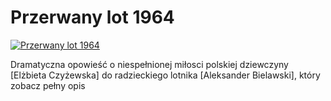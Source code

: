 Przerwany lot 1964 
=============
[![Przerwany lot 1964 ](http://vidos.pl/images/player.gif)](http://vidos.pl/przerwany-lot-1964)

 Dramatyczna opowieść o niespełnionej miłosci polskiej dziewczyny [Elżbieta Czyżewska] do radzieckiego lotnika [Aleksander Bielawski], który zobacz pełny opis
